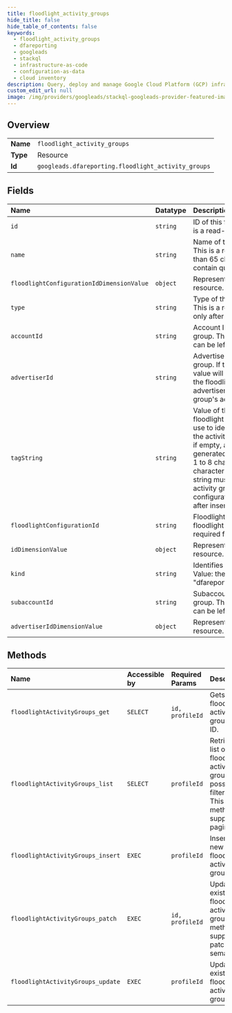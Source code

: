 ```yaml
---
title: floodlight_activity_groups
hide_title: false
hide_table_of_contents: false
keywords:
  - floodlight_activity_groups
  - dfareporting
  - googleads    
  - stackql
  - infrastructure-as-code
  - configuration-as-data
  - cloud inventory
description: Query, deploy and manage Google Cloud Platform (GCP) infrastructure and resources using SQL
custom_edit_url: null
image: /img/providers/googleads/stackql-googleads-provider-featured-image.png
---
```

  
    

## Overview
<table><tbody>
<tr><td><b>Name</b></td><td><code>floodlight_activity_groups</code></td></tr>
<tr><td><b>Type</b></td><td>Resource</td></tr>
<tr><td><b>Id</b></td><td><code>googleads.dfareporting.floodlight_activity_groups</code></td></tr>
</tbody></table>

## Fields
| Name | Datatype | Description |
|:-----|:---------|:------------|
| `id` | `string` | ID of this floodlight activity group. This is a read-only, auto-generated field. |
| `name` | `string` | Name of this floodlight activity group. This is a required field. Must be less than 65 characters long and cannot contain quotes. |
| `floodlightConfigurationIdDimensionValue` | `object` | Represents a DimensionValue resource. |
| `type` | `string` | Type of the floodlight activity group. This is a required field that is read-only after insertion. |
| `accountId` | `string` | Account ID of this floodlight activity group. This is a read-only field that can be left blank. |
| `advertiserId` | `string` | Advertiser ID of this floodlight activity group. If this field is left blank, the value will be copied over either from the floodlight configuration's advertiser or from the existing activity group's advertiser. |
| `tagString` | `string` | Value of the type= parameter in the floodlight tag, which the ad servers use to identify the activity group that the activity belongs to. This is optional: if empty, a new tag string will be generated for you. This string must be 1 to 8 characters long, with valid characters being a-z0-9[ _ ]. This tag string must also be unique among activity groups of the same floodlight configuration. This field is read-only after insertion. |
| `floodlightConfigurationId` | `string` | Floodlight configuration ID of this floodlight activity group. This is a required field. |
| `idDimensionValue` | `object` | Represents a DimensionValue resource. |
| `kind` | `string` | Identifies what kind of resource this is. Value: the fixed string "dfareporting#floodlightActivityGroup". |
| `subaccountId` | `string` | Subaccount ID of this floodlight activity group. This is a read-only field that can be left blank. |
| `advertiserIdDimensionValue` | `object` | Represents a DimensionValue resource. |
## Methods
| Name | Accessible by | Required Params | Description |
|:-----|:--------------|:----------------|:------------|
| `floodlightActivityGroups_get` | `SELECT` | `id, profileId` | Gets one floodlight activity group by ID. |
| `floodlightActivityGroups_list` | `SELECT` | `profileId` | Retrieves a list of floodlight activity groups, possibly filtered. This method supports paging. |
| `floodlightActivityGroups_insert` | `EXEC` | `profileId` | Inserts a new floodlight activity group. |
| `floodlightActivityGroups_patch` | `EXEC` | `id, profileId` | Updates an existing floodlight activity group. This method supports patch semantics. |
| `floodlightActivityGroups_update` | `EXEC` | `profileId` | Updates an existing floodlight activity group. |
